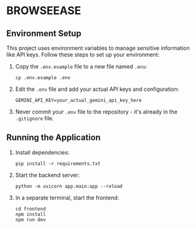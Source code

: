 # BROWSEEASE

## Environment Setup

This project uses environment variables to manage sensitive information like API keys. Follow these steps to set up your environment:

1. Copy the `.env.example` file to a new file named `.env`:
   ```
   cp .env.example .env
   ```

2. Edit the `.env` file and add your actual API keys and configuration:
   ```
   GEMINI_API_KEY=your_actual_gemini_api_key_here
   ```

3. Never commit your `.env` file to the repository - it's already in the `.gitignore` file.

## Running the Application

1. Install dependencies:
   ```
   pip install -r requirements.txt
   ```

2. Start the backend server:
   ```
   python -m uvicorn app.main:app --reload
   ```

3. In a separate terminal, start the frontend:
   ```
   cd frontend
   npm install
   npm run dev
   ```
